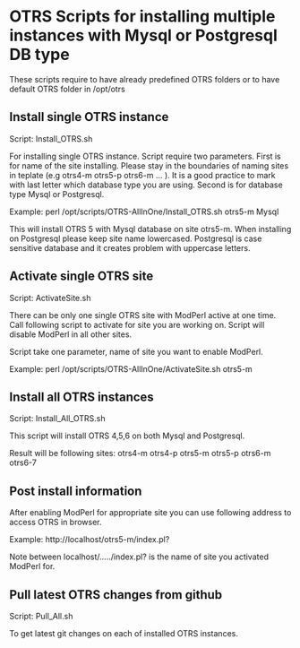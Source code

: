 OTRS Scripts for installing multiple instances with Mysql or Postgresql DB type
===============================================================================

These scripts require to have already predefined OTRS folders or to have default OTRS folder in /opt/otrs

Install single OTRS instance
----------------------------

Script: Install_OTRS.sh

For installing single OTRS instance. Script require two parameters. First is for name of the site installing.
Please stay in the boundaries of naming sites in teplate (e.g otrs4-m otrs5-p otrs6-m ... ). It is a good practice to mark with last letter which 
database type you are using.
Second is for database type Mysql or Postgresql.


Example:
	perl /opt/scripts/OTRS-AllInOne/Install_OTRS.sh otrs5-m Mysql


This will install OTRS 5 with Mysql database on site otrs5-m. When installing on Postgresql please keep site name
lowercased. Postgresql is case sensitive database and it creates problem with uppercase letters.


Activate single OTRS site
-------------------------

Script: ActivateSite.sh

There can be only one single OTRS site with ModPerl active at one time. Call following script to activate for site
you are working on. Script will disable ModPerl in all other sites.

Script take one parameter, name of site you want to enable ModPerl.


Example:
	perl /opt/scripts/OTRS-AllInOne/ActivateSite.sh otrs5-m


Install all OTRS instances
--------------------------

Script: Install_All_OTRS.sh

This script will install OTRS 4,5,6 on both Mysql and Postgresql.

Result will be following sites:
	otrs4-m
	otrs4-p
	otrs5-m
	otrs5-p
	otrs6-m
	otrs6-7


Post install information
------------------------

After enabling ModPerl for appropriate site you can use following address to access OTRS in browser.

Example: http://localhost/otrs5-m/index.pl?

Note between localhost/...../index.pl? is the name of site you activated ModPerl for.


Pull latest OTRS changes from github
---------------------------------------

Script: Pull_All.sh 

To get latest git changes on each of installed OTRS instances.
